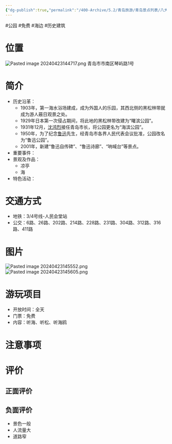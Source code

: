 ```yaml
---
{"dg-publish":true,"permalink":"/400-Archive/5.2/青岛旅游/青岛景点列表/八大关及其周边/鲁迅公园/","tags":["公园","免费","海边","历史建筑"]}
---
```


#公园 #免费 #海边 #历史建筑 
# 位置
![Pasted image 20240423144717.png](/img/user/800-%E5%85%B6%E4%BB%96/801-%E5%9B%BE%E7%89%87/Pasted%20image%2020240423144717.png)
青岛市市南区琴屿路1号
# 简介
- 历史沿革：
	- 1903年，第一海水浴场建成，成为外国人的乐园，其西北侧的黑松林带就成为游人蔽日观景之处。
	- 1929年日本第一次侵占期间，将此地的黑松林带改建为“曙滨公园”。
	- 1931年12月，[沈鸿烈](https://baike.baidu.com/item/%E6%B2%88%E9%B8%BF%E7%83%88/3859117?fromModule=lemma_inlink)接任青岛市长，将公园更名为“海滨公园”。
	- 1950年，为了纪念[鲁迅](https://baike.baidu.com/item/%E9%B2%81%E8%BF%85/36231?fromModule=lemma_inlink)先生，经青岛市各界人民代表会议批准，公园改名为“鲁迅公园”。
	- 2001年，新建“鲁迅自传碑”、“鲁迅诗廊”、“呐喊台”等景点。
- 重要事件：
- 景观及作品：
	- 凉亭
	- 海
- 特色活动：
# 交通方式
- 地铁：3/4号线-人民会堂站
- 公交：6路、26路、202路、214路、228路、231路、304路、312路、316路、411路
# 图片
![Pasted image 20240423145552.png](/img/user/800-%E5%85%B6%E4%BB%96/801-%E5%9B%BE%E7%89%87/Pasted%20image%2020240423145552.png)
![Pasted image 20240423145605.png](/img/user/800-%E5%85%B6%E4%BB%96/801-%E5%9B%BE%E7%89%87/Pasted%20image%2020240423145605.png)
# 游玩项目
- 开放时间：全天
- 门票：免费
- 内容：听海、听松、听海鸥
# 注意事项
# 评价
## 正面评价
## 负面评价
- 景色一般
- 人流量大
- 道路窄